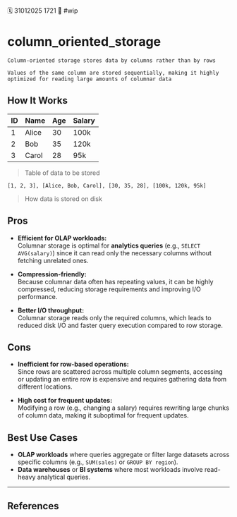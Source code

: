 🗓️ 31012025 1721
📎 #wip 

# column_oriented_storage

```ad-tldr
Column-oriented storage stores data by columns rather than by rows

Values of the same column are stored sequentially, making it highly optimized for reading large amounts of columnar data
```

## How It Works

| ID  | Name  | Age | Salary |
| --- | ----- | --- | ------ |
| 1   | Alice | 30  | 100k   |
| 2   | Bob   | 35  | 120k   |
| 3   | Carol | 28  | 95k    |
> Table of data to be stored


`[1, 2, 3], [Alice, Bob, Carol], [30, 35, 28], [100k, 120k, 95k]`
> How data is stored on disk
## Pros

- **Efficient for OLAP workloads:**  
    Columnar storage is optimal for **analytics queries** (e.g., `SELECT AVG(salary)`) since it can read only the necessary columns without fetching unrelated ones.
    
- **Compression-friendly:**  
    Because columnar data often has repeating values, it can be highly compressed, reducing storage requirements and improving I/O performance.
    
- **Better I/O throughput:**  
    Columnar storage reads only the required columns, which leads to reduced disk I/O and faster query execution compared to row storage.
    

## Cons
- **Inefficient for row-based operations:**  
    Since rows are scattered across multiple column segments, accessing or updating an entire row is expensive and requires gathering data from different locations.
    
- **High cost for frequent updates:**  
    Modifying a row (e.g., changing a salary) requires rewriting large chunks of column data, making it suboptimal for frequent updates.
    

## Best Use Cases
- **OLAP workloads** where queries aggregate or filter large datasets across specific columns (e.g., `SUM(sales)` or `GROUP BY region`).
- **Data warehouses** or **BI systems** where most workloads involve read-heavy analytical queries.

---

## References
